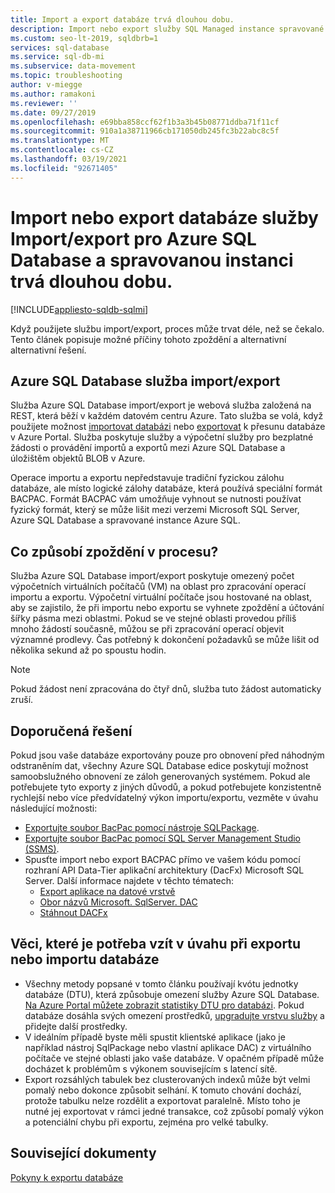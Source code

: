 ```yaml
---
title: Import a export databáze trvá dlouhou dobu.
description: Import nebo export služby SQL Managed instance spravované instance Azure SQL Database a Azure SQL Database trvá dlouhou dobu.
ms.custom: seo-lt-2019, sqldbrb=1
services: sql-database
ms.service: sql-db-mi
ms.subservice: data-movement
ms.topic: troubleshooting
author: v-miegge
ms.author: ramakoni
ms.reviewer: ''
ms.date: 09/27/2019
ms.openlocfilehash: e69bba858ccf62f1b3a3b45b08771ddba71f11cf
ms.sourcegitcommit: 910a1a38711966cb171050db245fc3b22abc8c5f
ms.translationtype: MT
ms.contentlocale: cs-CZ
ms.lasthandoff: 03/19/2021
ms.locfileid: "92671405"
---
```

# <a name="azure-sql-database-and-managed-instance-importexport-service-takes-a-long-time-to-import-or-export-a-database"></a>Import nebo export databáze služby Import/export pro Azure SQL Database a spravovanou instanci trvá dlouhou dobu.

[!INCLUDE[appliesto-sqldb-sqlmi](../includes/appliesto-sqldb-sqlmi.md)]

Když použijete službu import/export, proces může trvat déle, než se čekalo. Tento článek popisuje možné příčiny tohoto zpoždění a alternativní alternativní řešení.

## <a name="azure-sql-database-importexport-service"></a>Azure SQL Database služba import/export

Služba Azure SQL Database import/export je webová služba založená na REST, která běží v každém datovém centru Azure. Tato služba se volá, když použijete možnost [importovat databázi](database-import.md#using-azure-portal) nebo [exportovat](./database-import.md#using-azure-portal) k přesunu databáze v Azure Portal. Služba poskytuje služby a výpočetní služby pro bezplatné žádosti o provádění importů a exportů mezi Azure SQL Database a úložištěm objektů BLOB v Azure.

Operace importu a exportu nepředstavuje tradiční fyzickou zálohu databáze, ale místo logické zálohy databáze, která používá speciální formát BACPAC. Formát BACPAC vám umožňuje vyhnout se nutnosti používat fyzický formát, který se může lišit mezi verzemi Microsoft SQL Server, Azure SQL Database a spravované instance Azure SQL.

## <a name="what-causes-delays-in-the-process"></a>Co způsobí zpoždění v procesu?

Služba Azure SQL Database import/export poskytuje omezený počet výpočetních virtuálních počítačů (VM) na oblast pro zpracování operací importu a exportu. Výpočetní virtuální počítače jsou hostované na oblast, aby se zajistilo, že při importu nebo exportu se vyhnete zpoždění a účtování šířky pásma mezi oblastmi. Pokud se ve stejné oblasti provedou příliš mnoho žádostí současně, můžou se při zpracování operací objevit významné prodlevy. Čas potřebný k dokončení požadavků se může lišit od několika sekund až po spoustu hodin.

> [!NOTE]
> Pokud žádost není zpracována do čtyř dnů, služba tuto žádost automaticky zruší.

## <a name="recommended-solutions"></a>Doporučená řešení

Pokud jsou vaše databáze exportovány pouze pro obnovení před náhodným odstraněním dat, všechny Azure SQL Database edice poskytují možnost samoobslužného obnovení ze záloh generovaných systémem. Pokud ale potřebujete tyto exporty z jiných důvodů, a pokud potřebujete konzistentně rychlejší nebo více předvídatelný výkon importu/exportu, vezměte v úvahu následující možnosti:

* [Exportujte soubor BacPac pomocí nástroje SQLPackage](./database-export.md#sqlpackage-utility).
* [Exportujte soubor BacPac pomocí SQL Server Management Studio (SSMS)](./database-export.md#sql-server-management-studio-ssms).
* Spusťte import nebo export BACPAC přímo ve vašem kódu pomocí rozhraní API Data-Tier aplikační architektury (DacFx) Microsoft SQL Server. Další informace najdete v těchto tématech:
  * [Export aplikace na datové vrstvě](/sql/relational-databases/data-tier-applications/export-a-data-tier-application)
  * [Obor názvů Microsoft. SqlServer. DAC](/dotnet/api/microsoft.sqlserver.dac)
  * [Stáhnout DACFx](https://www.microsoft.com/download/details.aspx?id=55713)

## <a name="things-to-consider-when-you-export-or-import-a-database"></a>Věci, které je potřeba vzít v úvahu při exportu nebo importu databáze

* Všechny metody popsané v tomto článku používají kvótu jednotky databáze (DTU), která způsobuje omezení služby Azure SQL Database. [Na Azure Portal můžete zobrazit statistiky DTU pro databázi](./monitor-tune-overview.md#azure-sql-database-and-azure-sql-managed-instance-resource-monitoring). Pokud databáze dosáhla svých omezení prostředků, [upgradujte vrstvu služby](./scale-resources.md) a přidejte další prostředky.
* V ideálním případě byste měli spustit klientské aplikace (jako je například nástroj SqlPackage nebo vlastní aplikace DAC) z virtuálního počítače ve stejné oblasti jako vaše databáze. V opačném případě může docházet k problémům s výkonem souvisejícím s latencí sítě.
* Export rozsáhlých tabulek bez clusterovaných indexů může být velmi pomalý nebo dokonce způsobit selhání. K tomuto chování dochází, protože tabulku nelze rozdělit a exportovat paralelně. Místo toho je nutné jej exportovat v rámci jedné transakce, což způsobí pomalý výkon a potenciální chybu při exportu, zejména pro velké tabulky.


## <a name="related-documents"></a>Související dokumenty

[Pokyny k exportu databáze](./database-export.md#considerations)